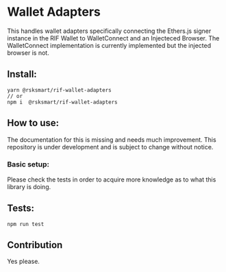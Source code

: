 # Wallet Adapters

This handles wallet adapters specifically connecting the Ethers.js signer instance in the RIF Wallet to WalletConnect and an Injecteced Browser. The WalletConnect implementation is currently implemented but the injected browser is not.

## Install:

```
yarn @rsksmart/rif-wallet-adapters
// or
npm i  @rsksmart/rif-wallet-adapters
```

## How to use:

The documentation for this is missing and needs much improvement. This repository is under development and is subject to change without notice.

### Basic setup:

Please check the tests in order to acquire more knowledge as to what this library is doing.

## Tests:

``
npm run test
``

## Contribution

Yes please.